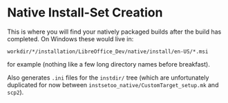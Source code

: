 # Native Install-Set Creation

This is where you will find your natively packaged builds after the
build has completed. On Windows these would live in:

    workdir/*/installation/LibreOffice_Dev/native/install/en-US/*.msi

for example (nothing like a few long directory names before breakfast).

Also generates `.ini` files for the `instdir/` tree (which are unfortunately
duplicated for now between `instsetoo_native/CustomTarget_setup.mk` and `scp2`).
